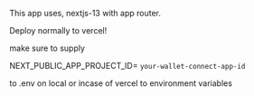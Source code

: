 This app uses, nextjs-13 with app router.

Deploy normally to vercel!

make sure to supply 

NEXT_PUBLIC_APP_PROJECT_ID= `your-wallet-connect-app-id`

to .env on local or incase of vercel to environment variables
